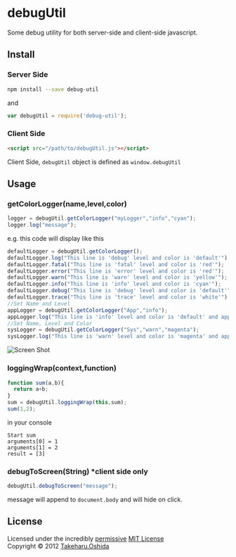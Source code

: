 # debugUtil
Some debug utility for both server-side and client-side javascript.

## Install
### Server Side

```bash
npm install --save debug-util
```

and

```javascript
var debugUtil = require('debug-util');
```

### Client Side

```html
<script src="/path/to/debugUtil.js"></script>
```

Client Side, `debugUtil` object is defined as `window.debugUtil`


## Usage
### getColorLogger(name,level,color)

```javascript
logger = debugUtil.getColorLogger("myLogger","info","cyan");
logger.log("message");
```

e.g.
this code will display like this

```javascript
defaultLogger = debugUtil.getColorLogger();
defaultLogger.log("This line is 'debug' level and color is 'default'");
defaultLogger.fatal("This line is 'fatal' level and color is 'red'");
defaultLogger.error("This line is 'error' level and color is 'red'");
defaultLogger.warn("This line is 'warn' level and color is 'yellow'");
defaultLogger.info("This line is 'info' level and color is 'cyan'");
defaultLogger.debug("This line is 'debug' level and color is 'default'");
defaultLogger.trace("This line is 'trace' level and color is 'white'");
//Set Name and Level
appLogger = debugUtil.getColorLogger("App","info");
appLogger.log("This line is 'info' level and color is 'default' and appender name is 'App'");
//Set Name, Level and Color
sysLogger = debugUtil.getColorLogger("Sys","warn","magenta");
sysLogger.log("This line is 'warn' level and color is 'magenta' and appender name is 'Sys'");
```

![Screen Shot](https://raw.github.com/georgeOsdDev/debugUtil/master/ScreenShot.png)

### loggingWrap(context,function)

```javascript
function sum(a,b){
  return a+b;
}
sum = debugUtil.loggingWrap(this,sum);
sum(1,2);
```

in your console

```
Start sum
arguments[0] = 1
arguments[1] = 2
result = [3]
```

### debugToScreen(String) *client side only

```javascript
debugUtil.debugToScreen("message");
```

message will append to `document.body` and will hide on click.



## License

Licensed under the incredibly [permissive](http://en.wikipedia.org/wiki/Permissive_free_software_licence) [MIT License](http://creativecommons.org/licenses/MIT/)
<br/>Copyright &copy; 2012 [Takeharu.Oshida](http://georgeosddev.github.com)